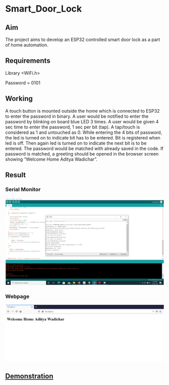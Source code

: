 # Smart_Door_Lock

## Aim
The project aims to develop an ESP32 controlled smart door lock as a part of home automation.

## Requirements
Library <WiFi.h>

Password = 0101

## Working
A touch button is mounted outside the home which is connected to ESP32 to enter the password in binary. A user would be notified to enter the password by blinking on board blue LED 3 times. A user would be given 4 sec time to enter the password, 1 sec per bit (tap). A tap/touch is considered as 1 and untouched as 0. While entering the 4 bits of password, the led is turned on to indicate bit has to be entered. Bit is registered when led is off. Then again led is turned on to indicate the next bit is to be entered. The password would be matched with already saved in the code. If password is matched, a greeting should be opened in the browser screen showing
“Welcome Home Aditya Wadichar”.

## Result
### Serial Monitor
<img src="serial_monitor.png">

### Webpage
<img src="webpage.png">

## [Demonstration](https://youtu.be/MuNkKupp1k8)
